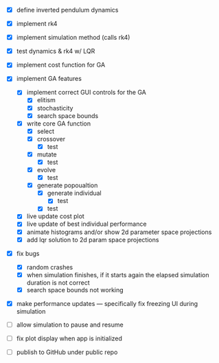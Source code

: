 - [x] define inverted pendulum dynamics
- [x] implement rk4
- [x] implement simulation method (calls rk4)
- [x] test dynamics & rk4 w/ LQR
- [x] implement cost function for GA
- [x] implement GA features
    - [x] implement correct GUI controls for the GA
        - [x] elitism
        - [x] stochasticity
        - [x] search space bounds
    - [x] write core GA function
        - [x] select
        - [x] crossover
            - [x] test
        - [x] mutate
            - [x] test
        - [x] evolve
            - [x] test
        - [x] generate popoualtion
            - [x] generate individual
                - [x] test
            - [x] test
    - [x] live update cost plot
    - [x] live update of best individual performance
    - [x] animate histograms and/or show 2d parameter space projections
    - [x] add lqr solution to 2d param space projections
- [x] fix bugs
    - [x] random crashes
    - [x] when simulation finishes, if it starts again the elapsed simulation duration is not correct
    - [x] search space bounds not working
- [x] make performance updates — specifically fix freezing UI during simulation
- [ ] allow simulation to pause and resume
- [ ] fix plot display when app is initialized
- [ ] publish to GitHub under public repo


